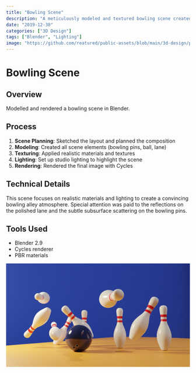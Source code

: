 ```yaml
---
title: "Bowling Scene"
description: "A meticulously modeled and textured bowling scene created in Blender with realistic materials and lighting."
date: "2019-12-30"
categories: ["3D Design"]
tags: ["Blender", "Lighting"]
image: "https://github.com/reatured/public-assets/blob/main/3d-design/project6-bowlingscene/3.1BowlingScene6.png?raw=true"
---
```


# Bowling Scene
## Overview
Modelled and rendered a bowling scene in Blender.

## Process
1. **Scene Planning**: Sketched the layout and planned the composition
2. **Modeling**: Created all scene elements (bowling pins, ball, lane)
3. **Texturing**: Applied realistic materials and textures
4. **Lighting**: Set up studio lighting to highlight the scene
5. **Rendering**: Rendered the final image with Cycles

## Technical Details
This scene focuses on realistic materials and lighting to create a convincing bowling alley atmosphere. Special attention was paid to the reflections on the polished lane and the subtle subsurface scattering on the bowling pins.

## Tools Used
- Blender 2.9
- Cycles renderer
- PBR materials

<div class="image-grid-1column">
   <img 
     src="https://github.com/reatured/public-assets/blob/main/3d-design/project6-bowlingscene/3.1BowlingScene6.png?raw=true" 
     alt="Bowling Scene"
   />
</div>
